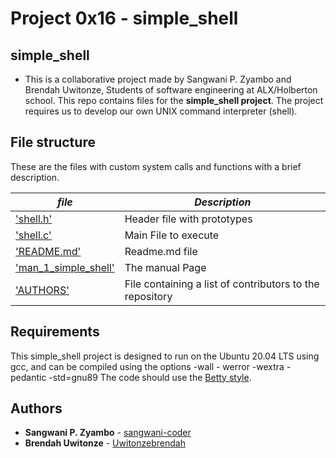 # Project 0x16 - simple_shell
## simple_shell
* This is a collaborative project made by Sangwani P. Zyambo and Brendah Uwitonze, Students of software engineering at ALX/Holberton school. This repo contains files for the **simple_shell project**. The project requires us to develop our own UNIX command interpreter (shell).

## File structure

These are the files with custom system calls and functions with a brief description.

|  ***file***  | ***Description***     |
|-------------|------------------------|
| ['shell.h'](./shell.h) | Header file with prototypes |
| ['shell.c'](./shell.c) | Main File to execute |
| ['README.md'](./README.md) | Readme.md file |
| ['man_1_simple_shell'](./man_1_simple_shell) | The manual Page |
| ['AUTHORS'](./AUTHORS) | File containing a list of contributors to the repository |

## Requirements
This simple_shell project is designed to run on the Ubuntu 20.04 LTS using gcc, and can be compiled using the options -wall - werror -wextra -pedantic -std=gnu89
The code should use the [Betty style](https://github.com/holbertonschool/Betty).

## Authors
* **Sangwani P. Zyambo** - [sangwani-coder](https://github.com/sangwani-coder)
* **Brendah Uwitonze**   - [Uwitonzebrendah](https://github.com/uwitonzebrendah)
